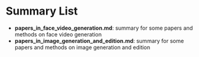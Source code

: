 # Summary List 
+ **papers_in_face_video_generation.md**: summary for some papers and methods on face video generation
+ **papers_in_image_generation_and_edition.md**: summary for some papers and methods on image generation and edition
